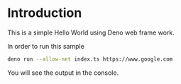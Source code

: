 # Introduction

This is a simple Hello World using Deno web frame work.

In order to run this sample

```sh
deno run --allow-net index.ts https://www.google.com
```

You will see the output in the console.